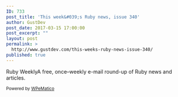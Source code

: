 ```yaml
---
ID: 733
post_title: 'This week&#039;s Ruby news, issue 340'
author: GustDev
post_date: 2017-03-15 17:00:00
post_excerpt: ""
layout: post
permalink: >
  http://www.gustdev.com/this-weeks-ruby-news-issue-340/
published: true
---
```

Ruby WeeklyA free, once&ndash;weekly e-mail round-up of Ruby news and articles.<p class="wpematico_credit"><small>Powered by <a href="http://www.wpematico.com" target="_blank">WPeMatico</a></small></p>